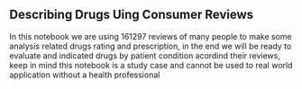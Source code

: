 ## Describing Drugs Uing Consumer Reviews
In this notebook we are using 161297 reviews of many people to make some analysis related drugs rating and prescription, in the end we will be ready to evaluate and indicated drugs by patient condition acordind their reviews, keep in mind this notebook is a study case and cannot be used to real world application without a health professional
